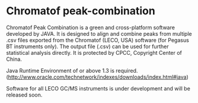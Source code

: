 # Chromatof peak-combination

Chromatof Peak Combination is a green and cross-platform software developed by JAVA. It is designed to align and combine peaks from multiple .csv files exported from the Chromatof (LECO, USA) software (for Pegasus BT instruments only). The output file (.csv) can be used for further statistical analysis directly. It is protected by CPCC, Copyright Center of China.

Java Runtime Environment of or above 1.3 is required.
(http://www.oracle.com/technetwork/indexes/downloads/index.html#java)

Software for all LECO GC/MS instruments is under development and will be released soon. 
